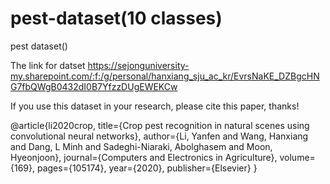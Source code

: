 # pest-dataset(10 classes)

pest dataset()

The link for datset https://sejonguniversity-my.sharepoint.com/:f:/g/personal/hanxiang_sju_ac_kr/EvrsNaKE_DZBgcHNG7fbQWgB0432dI0B7YfzzDUgEWEKCw


If you use this dataset in your research, please cite this paper, thanks!



@article{li2020crop,
  title={Crop pest recognition in natural scenes using convolutional neural networks},
  author={Li, Yanfen and Wang, Hanxiang and Dang, L Minh and Sadeghi-Niaraki, Abolghasem and Moon, Hyeonjoon},
  journal={Computers and Electronics in Agriculture},
  volume={169},
  pages={105174},
  year={2020},
  publisher={Elsevier}
}
